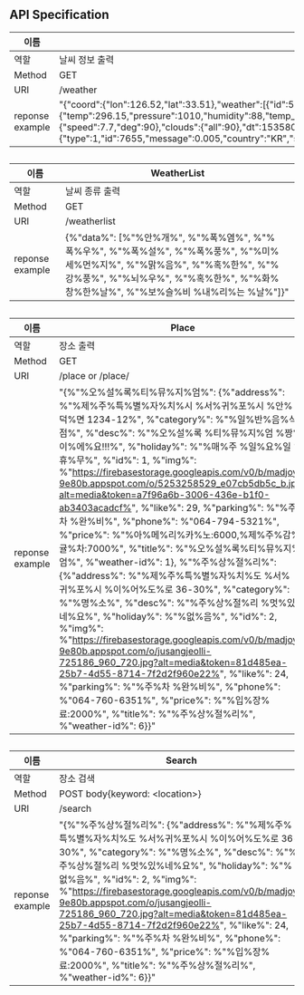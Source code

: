 ## API Specification

| 이름            | WeatherID                                                    |
| --------------- | ------------------------------------------------------------ |
| 역할            | 날씨 정보 출력                                               |
| Method          | GET                                                          |
| URI             | /weather                                                     |
| reponse example | "{\"coord\":{\"lon\":126.52,\"lat\":33.51},\"weather\":[{\"id\":500,\"main\":\"Rain\",\"description\":\"light rain\",\"icon\":\"10n\"}],\"base\":\"stations\",\"main\":{\"temp\":296.15,\"pressure\":1010,\"humidity\":88,\"temp_min\":296.15,\"temp_max\":296.15},\"visibility\":6000,\"wind\":{\"speed\":7.7,\"deg\":90},\"clouds\":{\"all\":90},\"dt\":1535808120,\"sys\":{\"type\":1,\"id\":7655,\"message\":0.005,\"country\":\"KR\",\"sunrise\":1535749678,\"sunset\":1535795954},\"id\":1846266,\"name\":\"Jeju\",\"cod\":200}" |

## 

| 이름            | WeatherList                                                  |
| --------------- | ------------------------------------------------------------ |
| 역할            | 날씨 종류 출력                                               |
| Method          | GET                                                          |
| URI             | /weatherlist                                                 |
| reponse example | {%"data%": [%"%안%개%", %"%폭%염%", %"%폭%우%", %"%폭%설%", %"%폭%풍%", %"%미%세%먼%지%", %"%맑%음%", %"%혹%한%", %"%강%풍%", %"%뇌%우%", %"%혹%한%", %"%화%창%한%날%", %"%보%슬%비 %내%리%는 %날%"]}" |

## 

| 이름            | Place                                                        |
| --------------- | ------------------------------------------------------------ |
| 역할            | 장소 출력                                                    |
| Method          | GET                                                          |
| URI             | /place or /place/<key>                                       |
| reponse example | "{%"%오%설%록%티%뮤%지%엄%": {%"address%": %"%제%주%특%별%자%치%시 %서%귀%포%시 %안%덕%면 1234-12%", %"category%": %"%일%반%음%식%점%", %"desc%": %"%오%설%록 %티%뮤%지%엄 %짱%이%에%요!!!%", %"holiday%": %"%매%주 %일%요%일 %휴%무%", %"id%": 1, %"img%": %"https://firebasestorage.googleapis.com/v0/b/madjoy-9e80b.appspot.com/o/5253258529_e07cb5db5c_b.jpg?alt=media&token=a7f96a6b-3006-436e-b1f0-ab3403acadcf%", %"like%": 29, %"parking%": %"%주%차 %완%비%", %"phone%": %"064-794-5321%", %"price%": %"%아%메%리%카%노:6000,%제%주%감%귤%차:7000%", %"title%": %"%오%설%록%티%뮤%지%엄%", %"weather-id%": 1}, %"%주%상%절%리%": {%"address%": %"%제%주%특%별%자%치%도 %서%귀%포%시 %이%어%도%로 36-30%", %"category%": %"%명%소%", %"desc%": %"%주%상%절%리 %멋%있%네%요%", %"holiday%": %"%없%음%", %"id%": 2, %"img%": %"https://firebasestorage.googleapis.com/v0/b/madjoy-9e80b.appspot.com/o/jusangjeolli-725186_960_720.jpg?alt=media&token=81d485ea-25b7-4d55-8714-7f2d2f960e22%", %"like%": 24, %"parking%": %"%주%차 %완%비%", %"phone%": %"064-760-6351%", %"price%": %"%입%장%료:2000%", %"title%": %"%주%상%절%리%", %"weather-id%": 6}}" |

## 

| 이름            | Search                                                       |
| --------------- | ------------------------------------------------------------ |
| 역할            | 장소 검색                                                    |
| Method          | POST body{keyword: \<location>}                              |
| URI             | /search                                                      |
| reponse example | "{%"%주%상%절%리%": {%"address%": %"%제%주%특%별%자%치%도 %서%귀%포%시 %이%어%도%로 36-30%", %"category%": %"%명%소%", %"desc%": %"%주%상%절%리 %멋%있%네%요%", %"holiday%": %"%없%음%", %"id%": 2, %"img%": %"https://firebasestorage.googleapis.com/v0/b/madjoy-9e80b.appspot.com/o/jusangjeolli-725186_960_720.jpg?alt=media&token=81d485ea-25b7-4d55-8714-7f2d2f960e22%", %"like%": 24, %"parking%": %"%주%차 %완%비%", %"phone%": %"064-760-6351%", %"price%": %"%입%장%료:2000%", %"title%": %"%주%상%절%리%", %"weather-id%": 6}}" |


